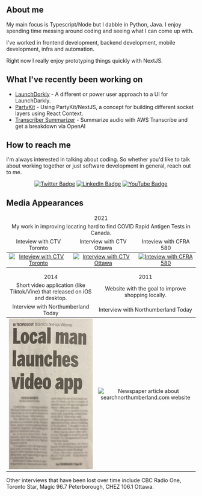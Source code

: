 <h2>About me</h2>

My main focus is Typescript/Node but I dabble in Python, Java.  I enjoy spending time messing around coding and seeing what I can come up with.

I've worked in frontend development, backend development, mobile development, infra and automation.

Right now I really enjoy prototyping things quickly with NextJS.

<h2>What I've recently been working on</h2>

- [LaunchDorkly](https://github.com/mikedidomizio/launchdorkly) - A different or power user approach to a UI for LaunchDarkly.
- [PartyKit](https://github.com/mikedidomizio/partykit-chat) - Using PartyKit/NextJS, a concept for building different socket layers using React Context.
- [Transcriber Summarizer](https://github.com/mikedidomizio/transcriber-summarizer) - Summarize audio with AWS Transcribe and get a breakdown via OpenAI

<h2>How to reach me</h2>

I'm always interested in talking about coding.  So whether you'd like to talk about working together or just software development in general, reach out to me.

<p align="center">
  <a href="https://twitter.com/Mike_DiDomizio/" target="_blank">
    <img alt="Twitter Badge" src="https://img.shields.io/badge/-Mike_DiDomizio-blue?style=plastic&logo=Twitter&logoColor=white&link=https://twitter.com/Mike_DiDomizio/"/></a>
  <a href="https://www.linkedin.com/in/mikedidomizio/" target="_blank">
    <img alt="LinkedIn Badge" src="https://img.shields.io/badge/-mikedidomizio-blue?style=plastic&logo=Linkedin&logoColor=white&link=https://www.linkedin.com/in/mikedidomizio/" /></a>
<a href="https://www.youtube.com/channel/UCWWkY6fQnbqFZNbuCps-Bvw" target="_blank">
  <img alt="YouTube Badge" src="https://img.shields.io/badge/-Mike%20DiDomizio-darkred?style=plastic&logo=youtube&logoColor=white&link=https://www.youtube.com/channel/UCWWkY6fQnbqFZNbuCps-Bvw" /></a>
</p>

<h2>Media Appearances</h2>

<table>
    <thead>
        <tr>
            <td colspan="3" align="center">2021</td>
        </tr>
        <tr><td colspan="3" align="center">My work in improving locating hard to find COVID Rapid Antigen Tests in Canada.</td></tr>
        <tr>
            <td align="center">Inteview with CTV Toronto</td>
            <td align="center">Interview with CTV Ottawa</td>
            <td align="center">Inteview with CFRA 580</td>
        </tr>
    </thead>
    <tbody>
        <tr>
            <td align="center">
                <a href="https://www.youtube.com/watch?v=JZNTT7g3ytQ">
                    <img alt="Inteview with CTV Toronto" src="https://img.youtube.com/vi/JZNTT7g3ytQ/0.jpg" />
                </a>
            </td>
            <td align="center">
                <a href="https://www.youtube.com/watch?v=6ofQ82206K8">
                    <img alt="Interview with CTV Ottawa" src="https://img.youtube.com/vi/6ofQ82206K8/0.jpg" />
                </a>
            </td>
            <td align="center">
                <a href="https://www.youtube.com/watch?v=Fp-UrFE7BQM">
                    <img alt="Inteview with CFRA 580" src="https://img.youtube.com/vi/Fp-UrFE7BQM/0.jpg" />
                </a>
            </td>
        </tr>
    </tbody>
</table>

<table>
    <thead>
        <tr>
            <td align="center">2014</td>
            <td align="center">2011</td>
        </tr>
        <tr>
            <td align="center">Short video application (like Tiktok/Vine) that released on iOS and desktop.</td>
            <td align="center">Website with the goal to improve shopping locally.</td>
        </tr>
        <tr>
            <td align="center">Interview with Northumberland Today</td>
            <td align="center">Interview with Northumberland Today</td>
        </tr>
    </thead>
    <tbody>
        <tr>
            <td align="center">
                <img height="400px" alt="Newspaper article about mideome.com website" src="./assets/mideomeNewspaper.png" />
            </td>
            <td align="center">
                <img height="400px" alt="Newspaper article about searchnorthumberland.com website" src="./assets/searchNorthumberlandNewspaper.png" /> 
            </td>
        </tr>
    </tbody>
</table>

Other interviews that have been lost over time include CBC Radio One, Toronto Star, Magic 96.7 Peterborough, CHEZ 106.1 Ottawa.
